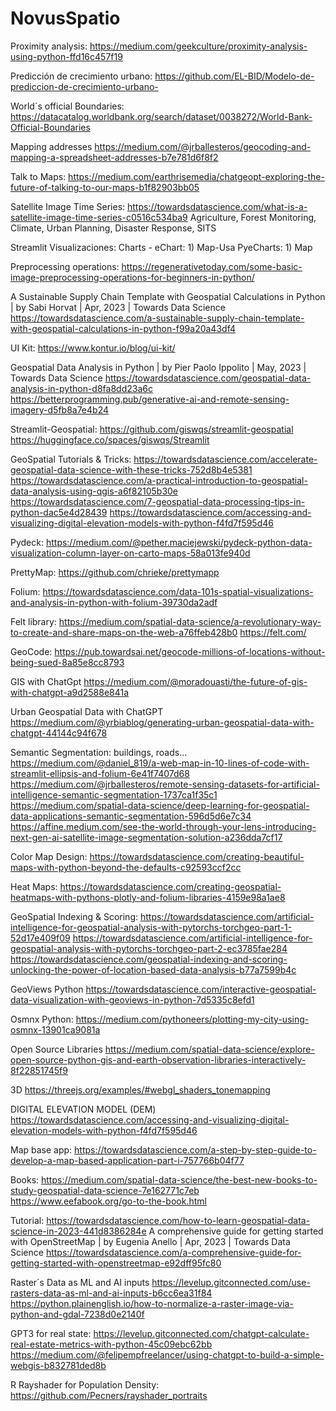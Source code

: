 # NovusSpatio

Proximity analysis:
https://medium.com/geekculture/proximity-analysis-using-python-ffd16c457f19

Predicción de crecimiento urbano:
https://github.com/EL-BID/Modelo-de-prediccion-de-crecimiento-urbano-

World´s official Boundaries:
https://datacatalog.worldbank.org/search/dataset/0038272/World-Bank-Official-Boundaries

Mapping addresses
https://medium.com/@jrballesteros/geocoding-and-mapping-a-spreadsheet-addresses-b7e781d6f8f2

Talk to Maps:
https://medium.com/earthrisemedia/chatgeopt-exploring-the-future-of-talking-to-our-maps-b1f82903bb05

Satellite Image Time Series: https://towardsdatascience.com/what-is-a-satellite-image-time-series-c0516c534ba9 Agriculture, Forest Monitoring, Climate, Urban Planning, Disaster Response, SITS

Streamlit Visualizaciones:
Charts - eChart: 1) Map-Usa
PyeCharts: 1) Map

Preprocessing operations:
https://regenerativetoday.com/some-basic-image-preprocessing-operations-for-beginners-in-python/


A Sustainable Supply Chain Template with Geospatial Calculations in Python | by Sabi Horvat | Apr, 2023 | Towards Data Science
https://towardsdatascience.com/a-sustainable-supply-chain-template-with-geospatial-calculations-in-python-f99a20a43df4

UI Kit:
https://www.kontur.io/blog/ui-kit/

Geospatial Data Analysis in Python | by Pier Paolo Ippolito | May, 2023 | Towards Data Science
https://towardsdatascience.com/geospatial-data-analysis-in-python-d8fa8dd23a6c
https://betterprogramming.pub/generative-ai-and-remote-sensing-imagery-d5fb8a7e4b24

Streamlit-Geospatial:
https://github.com/giswqs/streamlit-geospatial
https://huggingface.co/spaces/giswqs/Streamlit

GeoSpatial Tutorials & Tricks:
https://towardsdatascience.com/accelerate-geospatial-data-science-with-these-tricks-752d8b4e5381
https://towardsdatascience.com/a-practical-introduction-to-geospatial-data-analysis-using-qgis-a6f82105b30e
https://towardsdatascience.com/7-geospatial-data-processing-tips-in-python-dac5e4d28439
https://towardsdatascience.com/accessing-and-visualizing-digital-elevation-models-with-python-f4fd7f595d46


Pydeck:
https://medium.com/@pether.maciejewski/pydeck-python-data-visualization-column-layer-on-carto-maps-58a013fe940d

PrettyMap:
https://github.com/chrieke/prettymapp

Folium: https://towardsdatascience.com/data-101s-spatial-visualizations-and-analysis-in-python-with-folium-39730da2adf

Felt library:
https://medium.com/spatial-data-science/a-revolutionary-way-to-create-and-share-maps-on-the-web-a76ffeb428b0
https://felt.com/

GeoCode:
https://pub.towardsai.net/geocode-millions-of-locations-without-being-sued-8a85e8cc8793

GIS with ChatGpt
https://medium.com/@moradouasti/the-future-of-gis-with-chatgpt-a9d2588e841a


Urban Geospatial Data with ChatGPT
https://medium.com/@yrbiablog/generating-urban-geospatial-data-with-chatgpt-44144c94f678

Semantic Segmentation: buildings, roads...
https://medium.com/@daniel_819/a-web-map-in-10-lines-of-code-with-streamlit-ellipsis-and-folium-6e41f7407d68
https://medium.com/@jrballesteros/remote-sensing-datasets-for-artificial-intelligence-semantic-segmentation-1737ca1f35c1
https://medium.com/spatial-data-science/deep-learning-for-geospatial-data-applications-semantic-segmentation-596d5d6e7c34
https://affine.medium.com/see-the-world-through-your-lens-introducing-next-gen-ai-satellite-image-segmentation-solution-a236dda7cf17

Color Map Design:
https://towardsdatascience.com/creating-beautiful-maps-with-python-beyond-the-defaults-c92593ccf2cc

Heat Maps:
https://towardsdatascience.com/creating-geospatial-heatmaps-with-pythons-plotly-and-folium-libraries-4159e98a1ae8

GeoSpatial Indexing & Scoring:
https://towardsdatascience.com/artificial-intelligence-for-geospatial-analysis-with-pytorchs-torchgeo-part-1-52d17e409f09
https://towardsdatascience.com/artificial-intelligence-for-geospatial-analysis-with-pytorchs-torchgeo-part-2-ec3785fae284
https://towardsdatascience.com/geospatial-indexing-and-scoring-unlocking-the-power-of-location-based-data-analysis-b77a7599b4c

GeoViews Python
https://towardsdatascience.com/interactive-geospatial-data-visualization-with-geoviews-in-python-7d5335c8efd1

Osmnx Python:
https://medium.com/pythoneers/plotting-my-city-using-osmnx-13901ca9081a

Open Source Libraries
https://medium.com/spatial-data-science/explore-open-source-python-gis-and-earth-observation-libraries-interactively-8f22851745f9

3D
https://threejs.org/examples/#webgl_shaders_tonemapping

DIGITAL ELEVATION MODEL (DEM)
https://towardsdatascience.com/accessing-and-visualizing-digital-elevation-models-with-python-f4fd7f595d46

Map base app:
https://towardsdatascience.com/a-step-by-step-guide-to-develop-a-map-based-application-part-i-757766b04f77

Books:
https://medium.com/spatial-data-science/the-best-new-books-to-study-geospatial-data-science-7e162771c7eb
https://www.eefabook.org/go-to-the-book.html

Tutorial:
https://towardsdatascience.com/how-to-learn-geospatial-data-science-in-2023-441d8386284e
A comprehensive guide for getting started with OpenStreetMap | by Eugenia Anello | Apr, 2023 | Towards Data Science
https://towardsdatascience.com/a-comprehensive-guide-for-getting-started-with-openstreetmap-e92dff95fc80

Raster´s Data as ML and AI inputs
https://levelup.gitconnected.com/use-rasters-data-as-ml-and-ai-inputs-b6cc6ea31f84
https://python.plainenglish.io/how-to-normalize-a-raster-image-via-python-and-gdal-7238d0e2140f

GPT3 for real state:
https://levelup.gitconnected.com/chatgpt-calculate-real-estate-metrics-with-python-45c09ebc62bb
https://medium.com/@felipempfreelancer/using-chatgpt-to-build-a-simple-webgis-b832781ded8b

R Rayshader for Population Density:
https://github.com/Pecners/rayshader_portraits
